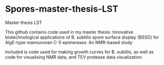 # Spores-master-thesis-LST
Master thesis LST

This github contains code used in my master thesis: Innovative biotechnological applications of B. subtilis spore surface display (BSSD) for AlgE-type mannuronan C-5 epimerases: An NMR-based study

Included is code used for making growth curves for B. subtilis, as well as code for visualising NMR data, and TEV protease data visualization. 
